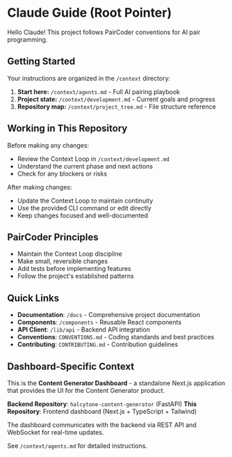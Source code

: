 # Claude Guide (Root Pointer)

Hello Claude! This project follows PairCoder conventions for AI pair programming.

## Getting Started

Your instructions are organized in the `/context` directory:

1. **Start here:** `/context/agents.md` - Full AI pairing playbook
2. **Project state:** `/context/development.md` - Current goals and progress
3. **Repository map:** `/context/project_tree.md` - File structure reference

## Working in This Repository

Before making any changes:

- Review the Context Loop in `/context/development.md`
- Understand the current phase and next actions
- Check for any blockers or risks

After making changes:

- Update the Context Loop to maintain continuity
- Use the provided CLI command or edit directly
- Keep changes focused and well-documented

## PairCoder Principles

- Maintain the Context Loop discipline
- Make small, reversible changes
- Add tests before implementing features
- Follow the project's established patterns

## Quick Links

- **Documentation**: `/docs` - Comprehensive project documentation
- **Components**: `/components` - Reusable React components
- **API Client**: `/lib/api` - Backend API integration
- **Conventions**: `CONVENTIONS.md` - Coding standards and best practices
- **Contributing**: `CONTRIBUTING.md` - Contribution guidelines

## Dashboard-Specific Context

This is the **Content Generator Dashboard** - a standalone Next.js application that provides the UI for the Content Generator product.

**Backend Repository**: `halcytone-content-generator` (FastAPI)
**This Repository**: Frontend dashboard (Next.js + TypeScript + Tailwind)

The dashboard communicates with the backend via REST API and WebSocket for real-time updates.

See `/context/agents.md` for detailed instructions.
